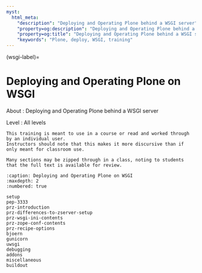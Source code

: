 ```yaml
---
myst:
  html_meta:
    "description": "Deploying and Operating Plone behind a WSGI server"
    "property=og:description": "Deploying and Operating Plone behind a WSGI server"
    "property=og:title": "Deploying and Operating Plone behind a WSGI server"
    "keywords": "Plone, deploy, WSGI, training"
---
```


(wsgi-label)=

# Deploying and Operating Plone on WSGI

About
: Deploying and Operating Plone behind a WSGI server

Level
: All levels

```{note}
This training is meant to use in a course or read and worked through by an individual user.
Instructors should note that this makes it more discursive than if only meant for classroom use.

Many sections may be zipped through in a class, noting to students that the full text is available for review.
```

```{toctree}
:caption: Deploying and Operating Plone on WSGI
:maxdepth: 2
:numbered: true

setup
pep-3333
prz-introduction
prz-differences-to-zserver-setup
prz-wsgi-ini-contents
prz-zope-conf-contents
prz-recipe-options
bjoern
gunicorn
uwsgi
debugging
addons
miscellaneous
buildout
```
